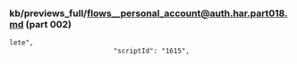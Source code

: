 ### kb/previews_full/flows__personal_account@auth.har.part018.md (part 002)

```md
lete",
                          "scriptId": "1615",
  
```

```
